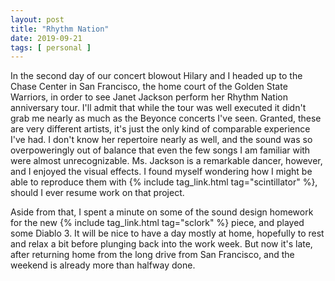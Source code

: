 ```yaml
---
layout: post
title: "Rhythm Nation"
date: 2019-09-21
tags: [ personal ]
---
```


In the second day of our concert blowout Hilary and I headed up to the Chase Center in San Francisco, the home court of
the Golden State Warriors, in order to see Janet Jackson perform her Rhythm Nation anniversary tour. I'll admit that
while the tour was well executed it didn't grab me nearly as much as the Beyonce concerts I've seen. Granted, these are
very different artists, it's just the only kind of comparable experience I've had. I don't know her repertoire nearly as
well, and the sound was so overpoweringly out of balance that even the few songs I am familiar with were almost
unrecognizable. Ms. Jackson is a remarkable dancer, however, and I enjoyed the visual effects.  I found myself wondering
how I might be able to reproduce them with {% include tag_link.html tag="scintillator" %}, should I ever resume work on
that project.

Aside from that, I spent a minute on some of the sound design homework for the new
{% include tag_link.html tag="sclork" %} piece, and played some Diablo 3. It will be nice to have a day mostly at home,
hopefully to rest and relax a bit before plunging back into the work week. But now it's late, after returning home from
the long drive from San Francisco, and the weekend is already more than halfway done.

